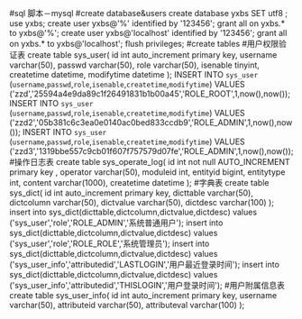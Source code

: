 #sql 脚本－mysql#create database&userscreate database yxbs SET utf8 ;use yxbs;create user yxbs@'%' identified by '123456';grant all on yxbs.* to yxbs@'%';create user yxbs@'localhost' identified by '123456';grant all on yxbs.* to yxbs@'localhost';flush privileges;#create tables#用户权限验证表create table sys_user(id int auto_increment primary key,username varchar(50),passwd varchar(50),role varchar(50),isenable tinyint,createtime datetime,modifytime datetime);INSERT INTO `sys_user` (`username`,`passwd`,`role`,`isenable`,`createtime`,`modifytime`) VALUES ('zzd','25594a4e9da89c1f26491831b1b00a45','ROLE_ROOT',1,now(),now());INSERT INTO `sys_user` (`username`,`passwd`,`role`,`isenable`,`createtime`,`modifytime`) VALUES ('zzd2','05b381c6c3ea0e0140ac0bed833ccdb9','ROLE_ADMIN',1,now(),now());INSERT INTO `sys_user` (`username`,`passwd`,`role`,`isenable`,`createtime`,`modifytime`) VALUES ('zzd3','1319bbe557c9cb01f607f757579d07fe','ROLE_ADMIN',1,now(),now());#操作日志表create table sys_operate_log(id int not null AUTO_INCREMENT primary key ,operator varchar(50),moduleid int,entityid bigint,entitytype int,content varchar(1000),createtime datetime);#字典表create table sys_dict(id int auto_increment primary key,dicttable varchar(50),dictcolumn varchar(50),dictvalue varchar(50),dictdesc varchar(100));insert into sys_dict(dicttable,dictcolumn,dictvalue,dictdesc)values ('sys_user','role','ROLE_ADMIN','系统普通用户');insert into sys_dict(dicttable,dictcolumn,dictvalue,dictdesc)values ('sys_user','role','ROLE_ROLE','系统管理员');insert into sys_dict(dicttable,dictcolumn,dictvalue,dictdesc)values ('sys_user_info','attributedid','LASTLOGIN','用户最近登录时间'); insert into sys_dict(dicttable,dictcolumn,dictvalue,dictdesc)values ('sys_user_info','attributedid','THISLOGIN','用户登录时间'); #用户附属信息表create table sys_user_info(	id int auto_increment primary key,	username varchar(50),	attributeid varchar(50),	attributeval varchar(100));